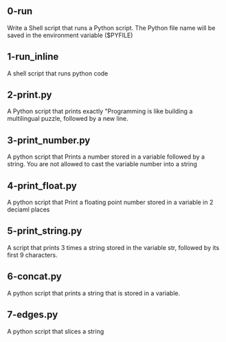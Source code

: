 ## 0-run
Write a Shell script that runs a Python script.
The Python file name will be saved in the environment variable ($PYFILE)
## 1-run_inline
A shell script that runs python code
## 2-print.py
A Python script that prints exactly "Programming is like building a multilingual puzzle, followed by a new line.
## 3-print_number.py
A python script that Prints a number stored in a variable followed by a string. You are not allowed to cast the variable number into a string 
## 4-print_float.py
A python script that Print a floating point number stored in a variable in 2 deciaml places
## 5-print_string.py
A script that prints 3 times a string stored in the variable str, followed by its first 9 characters.
## 6-concat.py
A python script that prints a string that is stored in a variable.
## 7-edges.py
A python script that slices a string
